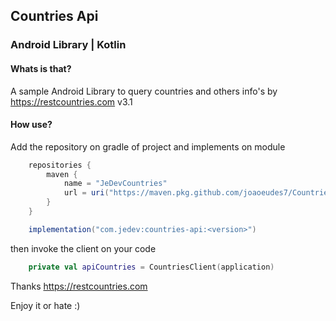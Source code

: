 ## Countries Api 
### Android Library | Kotlin

#### Whats is that?
A sample Android Library to query countries and others info's by https://restcountries.com v3.1

#### How use?

Add the repository on gradle of project and implements on module
```groovy
    repositories {
        maven {
            name = "JeDevCountries"
            url = uri("https://maven.pkg.github.com/joaoeudes7/Countries")
        }
    }

    implementation("com.jedev:countries-api:<version>")
```

then invoke the client on your code
```kotlin
    private val apiCountries = CountriesClient(application)
```

Thanks https://restcountries.com

Enjoy it or hate :)
